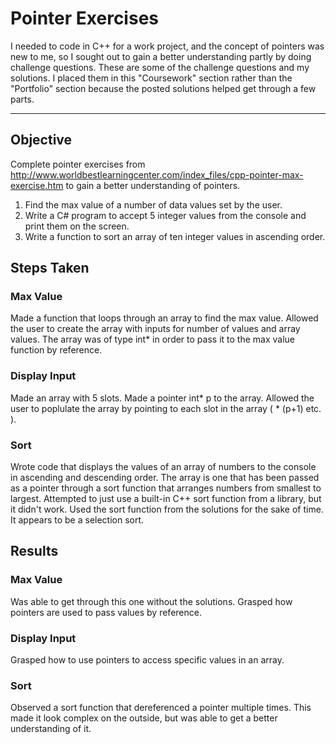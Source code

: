 
# Pointer Exercises
I needed to code in C++ for a work project, and the concept of pointers was new to me, so I sought out to gain a better understanding partly by doing challenge questions. These are some of the challenge questions and my solutions. I placed them in this "Coursework" section rather than the "Portfolio" section because the posted solutions helped get through a few parts.
___
## Objective
Complete pointer exercises from http://www.worldbestlearningcenter.com/index_files/cpp-pointer-max-exercise.htm to gain a better understanding of pointers.

1. Find the max value of a number of data values set by the user.
2. Write a C# program to accept 5 integer values from the console and print them on the screen.
3. Write a function to sort an array of ten integer values in ascending order. 

## Steps Taken
### Max Value
Made a function that loops through an array to find the max value.
Allowed the user to create the array with inputs for number of values and array values.
The array was of type int* in order to pass it to the max value function by reference.

### Display Input
Made an array with 5 slots.
Made a pointer int* p to the array.
Allowed the user to poplulate the array by pointing to each slot in the array ( * (p+1) etc. ).

### Sort
Wrote code that displays the values of an array of numbers to the console in ascending and descending order. The array is one that has been passed as a pointer through a sort function that arranges numbers from smallest to largest. Attempted to just use a built-in C++ sort function from a library, but it didn't work. Used the sort function from the solutions for the sake of time. It appears to be a selection sort.

## Results
### Max Value
Was able to get through this one without the solutions. Grasped how pointers are used to pass values by reference.

### Display Input
Grasped how to use pointers to access specific values in an array.

### Sort
Observed a sort function that dereferenced a pointer multiple times. This made it look complex on the outside, but was able to get a better understanding of it.
